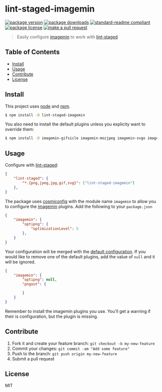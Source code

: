 
# lint-staged-imagemin
[![package version](https://img.shields.io/npm/v/lint-staged-imagemin.svg?style=flat-square)](https://npmjs.org/package/lint-staged-imagemin)
[![package downloads](https://img.shields.io/npm/dm/lint-staged-imagemin.svg?style=flat-square)](https://npmjs.org/package/lint-staged-imagemin)
[![standard-readme compliant](https://img.shields.io/badge/readme%20style-standard-brightgreen.svg?style=flat-square)](https://github.com/RichardLitt/standard-readme)
[![package license](https://img.shields.io/npm/l/lint-staged-imagemin.svg?style=flat-square)](https://npmjs.org/package/lint-staged-imagemin)
[![make a pull request](https://img.shields.io/badge/PRs-welcome-brightgreen.svg?style=flat-square)](http://makeapullrequest.com)

> Easily configure [imagemin](https://github.com/imagemin) to work with [lint-staged](https://github.com/okonet/lint-staged)

## Table of Contents

- [Install](#install)
- [Usage](#usage)
- [Contribute](#contribute)
- [License](#License)

## Install

This project uses [node](https://nodejs.org) and [npm](https://www.npmjs.com). 

```sh
$ npm install -D lint-staged-imagemin
```

You also need to install the default plugins unless you explicity want to override them:

```sh
$ npm install -D imagemin-gifsicle imagemin-mozjpeg imagemin-svgo imagemin-optipng
```

## Usage

Configure with [lint-staged](https://github.com/okonet/lint-staged):

```json
{
    "lint-staged": {
        "*.{png,jpeg,jpg,gif,svg}": ["lint-staged-imagemin"]
    },
}
```

The package uses [cosmiconfig](https://www.npmjs.com/package/cosmiconfig) with the module name `imagemin` to allow you to configure the [imagemin](https://github.com/imagemin) plugins. Add the following to your `package.json`

```json
{
    "imagemin": {
        "optipng": {
            "optimizationLevel": 5
        },
    }
}
```

Your configuration will be merged with the [default configuration](./default-conf.js). If you would like to remove one of the default plugins, add the value of `null` and it will be ignored.

```json
{
    "imagemin": {
        "optipng": null,
        "pngout": {

        }
    }
}
```

Remember to install the imagemin plugins you use. You'll get a warning if their is configuration, but the plugin is missing.

## Contribute

1. Fork it and create your feature branch: `git checkout -b my-new-feature`
2. Commit your changes: `git commit -am "Add some feature"`
3. Push to the branch: `git push origin my-new-feature`
4. Submit a pull request

## License

MIT 
    
